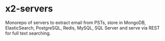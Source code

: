 # x2-servers

Monorepo of servers to extract email from PSTs, store in MongoDB, ElasticSearch, PostgreSQL, Redis, MySQL, SQL Server and serve via REST for full text searching.
